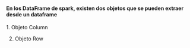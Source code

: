 <h4>En los DataFrame de spark, existen dos objetos que se pueden extraer desde un dataframe</h4>
  1. Objeto Column
  
  2. Objeto Row
